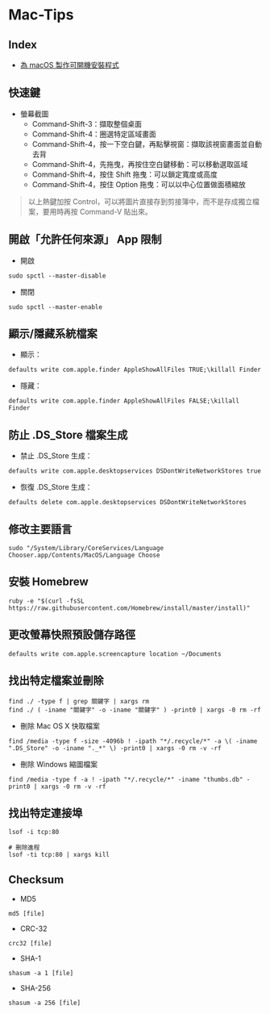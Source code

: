 # Mac-Tips
## Index
- [為 macOS 製作可開機安裝程式](Create-Install-Media.md)

## 快速鍵
- 螢幕截圖
  - Command-Shift-3：擷取整個桌面
  - Command-Shift-4：圈選特定區域畫面
  - Command-Shift-4，按一下空白鍵，再點擊視窗：擷取該視窗畫面並自動去背
  - Command-Shift-4，先拖曳，再按住空白鍵移動：可以移動選取區域
  - Command-Shift-4，按住 Shift 拖曳：可以鎖定寬度或高度
  - Command-Shift-4，按住 Option 拖曳：可以以中心位置做面積縮放
  
> 以上熱鍵加按 Control，可以將圖片直接存到剪接簿中，而不是存成獨立檔案，要用時再按 Command-V 貼出來。

## 開啟「允許任何來源」 App 限制
- 開啟
```shell
sudo spctl --master-disable
```
- 關閉
```shell
sudo spctl --master-enable
```

## 顯示/隱藏系統檔案
- 顯示：
```shell
defaults write com.apple.finder AppleShowAllFiles TRUE;\killall Finder
```
- 隱藏：
```shell
defaults write com.apple.finder AppleShowAllFiles FALSE;\killall Finder
```

## 防止 .DS\_Store 檔案生成
- 禁止 .DS\_Store 生成：
```shell
defaults write com.apple.desktopservices DSDontWriteNetworkStores true
```
- 恢復 .DS\_Store 生成：
```shell
defaults delete com.apple.desktopservices DSDontWriteNetworkStores
```

## 修改主要語言
```shell
sudo "/System/Library/CoreServices/Language Chooser.app/Contents/MacOS/Language Choose
```

## 安裝 Homebrew
```shell
ruby -e "$(curl -fsSL https://raw.githubusercontent.com/Homebrew/install/master/install)"
```

## 更改螢幕快照預設儲存路徑
```shell
defaults write com.apple.screencapture location ~/Documents
```

## 找出特定檔案並刪除
```shell
find ./ -type f | grep 關鍵字 | xargs rm
find ./ ( -iname "關鍵字" -o -iname "關鍵字" ) -print0 | xargs -0 rm -rf
```
- 刪除 Mac OS X 快取檔案
```shell
find /media -type f -size -4096b ! -ipath "*/.recycle/*" -a \( -iname ".DS_Store" -o -iname "._*" \) -print0 | xargs -0 rm -v -rf
```
- 刪除 Windows 縮圖檔案
```shell
find /media -type f -a ! -ipath "*/.recycle/*" -iname "thumbs.db" -print0 | xargs -0 rm -v -rf
```

## 找出特定連接埠
```shell
lsof -i tcp:80

# 刪除進程
lsof -ti tcp:80 | xargs kill
```

## Checksum
- MD5
```shell
md5 [file]
```
- CRC-32
```shell
crc32 [file]
```
- SHA-1
```shell
shasum -a 1 [file]
```
- SHA-256
```shell
shasum -a 256 [file]
```
